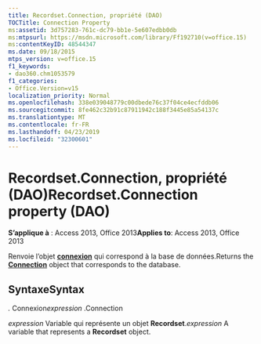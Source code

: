 ```yaml
---
title: Recordset.Connection, propriété (DAO)
TOCTitle: Connection Property
ms:assetid: 3d757283-761c-dc79-bb1e-5e607edbb0db
ms:mtpsurl: https://msdn.microsoft.com/library/Ff192710(v=office.15)
ms:contentKeyID: 48544347
ms.date: 09/18/2015
mtps_version: v=office.15
f1_keywords:
- dao360.chm1053579
f1_categories:
- Office.Version=v15
localization_priority: Normal
ms.openlocfilehash: 338e039048779c00dbede76c37f04ce4ecfddb06
ms.sourcegitcommit: 8fe462c32b91c87911942c188f3445e85a54137c
ms.translationtype: MT
ms.contentlocale: fr-FR
ms.lasthandoff: 04/23/2019
ms.locfileid: "32300601"
---
```

# <a name="recordsetconnection-property-dao"></a><span data-ttu-id="19294-102">Recordset.Connection, propriété (DAO)</span><span class="sxs-lookup"><span data-stu-id="19294-102">Recordset.Connection property (DAO)</span></span>


<span data-ttu-id="19294-103">**S’applique à** : Access 2013, Office 2013</span><span class="sxs-lookup"><span data-stu-id="19294-103">**Applies to**: Access 2013, Office 2013</span></span>

<span data-ttu-id="19294-104">Renvoie l’objet **[connexion](connection-object-dao.md)** qui correspond à la base de données.</span><span class="sxs-lookup"><span data-stu-id="19294-104">Returns the **[Connection](connection-object-dao.md)** object that corresponds to the database.</span></span>

## <a name="syntax"></a><span data-ttu-id="19294-105">Syntaxe</span><span class="sxs-lookup"><span data-stu-id="19294-105">Syntax</span></span>

<span data-ttu-id="19294-106">*.* Connexion</span><span class="sxs-lookup"><span data-stu-id="19294-106">*expression* .Connection</span></span>

<span data-ttu-id="19294-107">*expression* Variable qui représente un objet **Recordset**.</span><span class="sxs-lookup"><span data-stu-id="19294-107">*expression* A variable that represents a **Recordset** object.</span></span>

